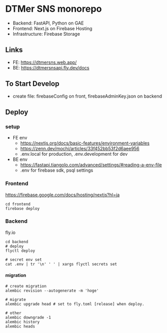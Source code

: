 # DTMer SNS monorepo

- Backend: FastAPI, Python on GAE
- Frontend: Next.js on Firebase Hosting
- Infrastructure: Firebase Storage

## Links

- FE: https://dtmersns.web.app/
- BE: https://dtmersnsapi.fly.dev/docs

## To Start Develop

- create file: firebaseConfig on front, firebaseAdminKey.json on backend

## Deploy

### setup

- FE env
  - https://nextjs.org/docs/basic-features/environment-variables
  - https://zenn.dev/mochi/articles/33f452bb53f2d6aee956
  - .env.local for production, .env.development for dev
- BE env
  - https://fastapi.tiangolo.com/advanced/settings/#reading-a-env-file
  - .env for firebase sdk, psql settings

### Frontend

https://firebase.google.com/docs/hosting/nextjs?hl=ja

```
cd frontend
firebase deploy

```

### Backend

fly.io

```
cd backend
# deploy
flyctl deploy

# secret env set
cat .env | tr '\n' ' ' | xargs flyctl secrets set

```

#### migration

```
# create migration
alembic revision --autogenerate -m 'hoge'

# migrate
alembic upgrade head # set to fly.toml [release] when deploy.

# other
alembic downgrade -1
alembic history
alembic heads

```
